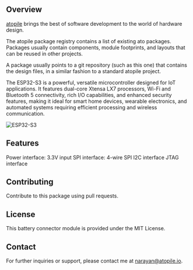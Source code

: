 ## Overview
[atopile](https://atopile.io/) brings the best of software development to the world of hardware design.

The atopile package registry contains a list of existing ato packages. Packages usually contain components, module footprints, and layouts that can be reused in other projects.

A package usually points to a git repository (such as this one) that contains the design files, in a similar fashion to a standard atopile project.

The ESP32-S3 is a powerful, versatile microcontroller designed for IoT applications. It features dual-core Xtensa LX7 processors, Wi-Fi and Bluetooth 5 connectivity, rich I/O capabilities, and enhanced security features, making it ideal for smart home devices, wearable electronics, and automated systems requiring efficient processing and wireless communication.

![ESP32-S3](https://firebasestorage.googleapis.com/v0/b/atopile.appspot.com/o/esp32-s3.png?alt=media&token=7047e466-db4b-4756-bb38-15589d830f78 "ESP32-S3")


## Features
Power interface: 3.3V input
SPI interface: 4-wire SPI
I2C interface
JTAG interface

## Contributing
Contribute to this package using pull requests.

## License
This battery connector module is provided under the MIT License.

## Contact
For further inquiries or support, please contact me at narayan@atopile.io.



